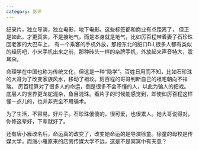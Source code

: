 ```yaml
---
category: 影评
---
```


纪录片，独立导演，独立电影，地下电影。这些标签都和商业有点距离了，
但正是如此，才更真实，不是接地气，而是本身就是地气，比如厉百程带着妻子石珍珠回老家的大巴车上，
有一个乘客的手机外放，那段东北的脏口DJ,很多人都有类似的经历吧，小米手机出来之前，那种砖头一样的杂牌手机，外放起来声音特大，震耳朵。

命理学在中国也称为传统文化，但这是一种“隐学”。百姓日用而不知，比如石珍珠的大哥为了改变家族风水，移动了祖坟。厉百程的哥哥判断自己的祖宅朝向不祥瑞。
厉百程算对了很多人的命运，倒是很多不会不懂的人，以此为骗人的把戏。
底层人的世界更龙蛇混杂，鱼目混珠。看片子的时候能感觉到，即使如厉百程这样懂一点儿的，也并非完全不用骗术。

为了生活，不容易。好片子。石珍珠傻傻的，很可爱，也很累人。她大哥说得对，你修这辈好，下辈就好了。

还有唐小雁改名后，命运真的改变了，改变她命运的是导演徐童。徐童的母校是传媒大学，而唐小雁原来的店离传媒大学不远，这是不是冥冥中有天意？

